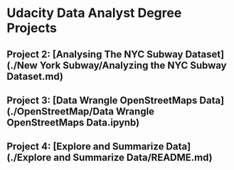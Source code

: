 # Udacity Data Analyst Degree Projects

## Project 2: [Analysing The NYC Subway Dataset](./New York Subway/Analyzing the NYC Subway Dataset.md)

## Project 3: [Data Wrangle OpenStreetMaps Data](./OpenStreetMap/Data Wrangle OpenStreetMaps Data.ipynb)

## Project 4: [Explore and Summarize Data](./Explore and Summarize Data/README.md)



